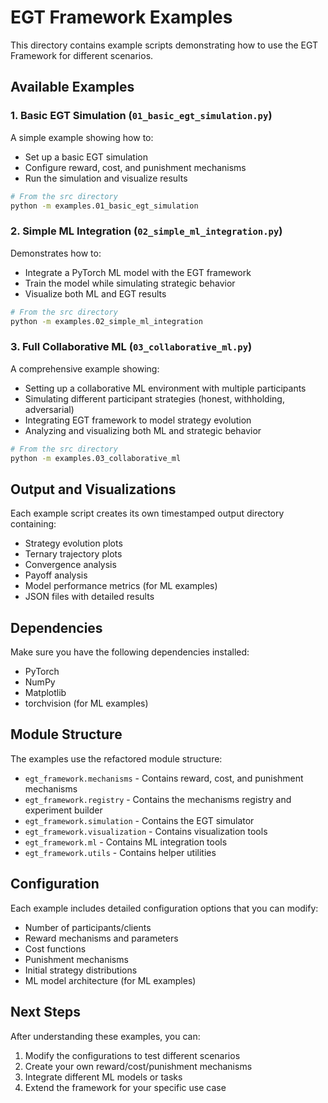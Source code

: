 # EGT Framework Examples

This directory contains example scripts demonstrating how to use the EGT Framework for different scenarios.

## Available Examples

### 1. Basic EGT Simulation (`01_basic_egt_simulation.py`)
A simple example showing how to:
- Set up a basic EGT simulation
- Configure reward, cost, and punishment mechanisms
- Run the simulation and visualize results

```bash
# From the src directory
python -m examples.01_basic_egt_simulation
```

### 2. Simple ML Integration (`02_simple_ml_integration.py`)
Demonstrates how to:
- Integrate a PyTorch ML model with the EGT framework
- Train the model while simulating strategic behavior
- Visualize both ML and EGT results

```bash
# From the src directory
python -m examples.02_simple_ml_integration
```

### 3. Full Collaborative ML (`03_collaborative_ml.py`)
A comprehensive example showing:
- Setting up a collaborative ML environment with multiple participants
- Simulating different participant strategies (honest, withholding, adversarial)
- Integrating EGT framework to model strategy evolution
- Analyzing and visualizing both ML and strategic behavior

```bash
# From the src directory
python -m examples.03_collaborative_ml
```

## Output and Visualizations

Each example script creates its own timestamped output directory containing:
- Strategy evolution plots
- Ternary trajectory plots
- Convergence analysis
- Payoff analysis
- Model performance metrics (for ML examples)
- JSON files with detailed results

## Dependencies

Make sure you have the following dependencies installed:
- PyTorch
- NumPy
- Matplotlib
- torchvision (for ML examples)

## Module Structure

The examples use the refactored module structure:
- `egt_framework.mechanisms` - Contains reward, cost, and punishment mechanisms
- `egt_framework.registry` - Contains the mechanisms registry and experiment builder
- `egt_framework.simulation` - Contains the EGT simulator
- `egt_framework.visualization` - Contains visualization tools
- `egt_framework.ml` - Contains ML integration tools
- `egt_framework.utils` - Contains helper utilities

## Configuration

Each example includes detailed configuration options that you can modify:
- Number of participants/clients
- Reward mechanisms and parameters
- Cost functions
- Punishment mechanisms
- Initial strategy distributions
- ML model architecture (for ML examples)

## Next Steps

After understanding these examples, you can:
1. Modify the configurations to test different scenarios
2. Create your own reward/cost/punishment mechanisms
3. Integrate different ML models or tasks
4. Extend the framework for your specific use case 